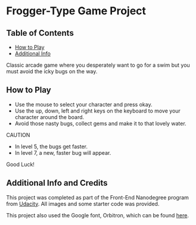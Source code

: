 # Frogger-Type Game Project

## Table of Contents
* [How to Play](#How-to-Play)
* [Additional Info](#Additional-Info-and-Credits)

Classic arcade game where you desperately want to go for a swim but you must avoid the icky bugs on the way.

## How to Play
-  Use the mouse to select your character and press okay.
-  Use the up, down, left and right keys on the keyboard to move your character around the board.
-  Avoid those nasty bugs, collect gems and make it to that lovely water.

  CAUTION
-  In level 5, the bugs get faster.
-  In level 7, a new, faster bug will appear.

  Good Luck!

## Additional Info and Credits
  This project was completed as part of the Front-End Nanodegree program from [Udacity](https://www.udacity.com/). All images and some starter code was provided.

  This project also used the Google font, Orbitron, which can be found [here](https://fonts.google.com).
